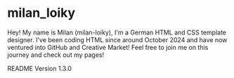 # milan_loiky

Hey! My name is Milan (milan-loiky), I'm a German HTML and CSS template designer. I've been coding HTML since around October 2024 and have now ventured into GitHub and Creative Market! Feel free to join me on this journey and check out my pages!

README Version
1.3.0

